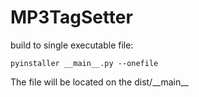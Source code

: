 # MP3TagSetter
build to single executable file:
```
pyinstaller __main__.py --onefile
```
The file will be located on the dist/\_\_main__
